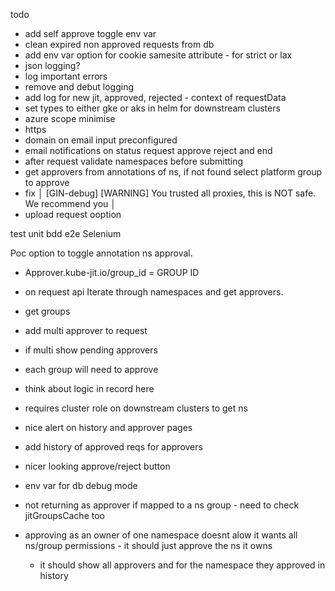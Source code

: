 todo

- add self approve toggle env var
- clean expired non approved requests from db
- add env var option for cookie samesite attribute - for strict or lax
- json logging?
- log important errors
- remove and debut logging 
- add log for new jit, approved, rejected - context of requestData
- set types to either gke or aks in helm for downstream clusters
- azure scope minimise
- https
- domain on email input preconfigured
- email notifications on status request approve reject and end
- after request validate namespaces before submitting
- get approvers from annotations of ns, if not found select platform group to approve 
- fix │ [GIN-debug] [WARNING] You trusted all proxies, this is NOT safe. We recommend you │
- upload request ooption


test
  unit
  bdd
  e2e Selenium 

Poc option to toggle annotation ns approval.
- Approver.kube-jit.io/group_id = GROUP ID
- on request api Iterate through namespaces and get approvers.
- get groups
- add multi approver to request
- if multi show pending approvers
- each group will need to approve
- think about logic in record here
- requires cluster role on downstream clusters to get ns
- nice alert on history and approver pages
- add history of approved reqs for approvers
- nicer looking approve/reject button
- env var for db debug mode

- not returning as approver if mapped to a ns group - need to check jitGroupsCache too
- approving as an owner of one namespace doesnt alow it wants all ns/group permissions - it should just approve the ns it owns
  - it should show all approvers and for the namespace they approved in history

